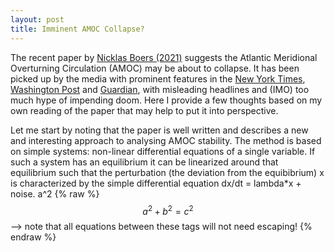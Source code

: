 ```yaml
---
layout: post
title: Imminent AMOC Collapse?
---
```

The recent paper by [Nicklas Boers (2021)](https://www.nature.com/articles/s41558-021-01097-4) suggests the Atlantic Meridional Overturning Circulation (AMOC) may be about to collapse. It has been picked up by the media with prominent features in the [New York Times](https://www.nytimes.com/2021/08/05/us/gulf-stream-collapse.html), [Washington Post](https://www.washingtonpost.com/climate-environment/2021/08/05/change-ocean-collapse-atlantic-meridional/) and [Guardian](https://www.theguardian.com/environment/2021/aug/05/climate-crisis-scientists-spot-warning-signs-of-gulf-stream-collapse), with misleading headlines and (IMO) too much hype of impending doom. Here I provide a few thoughts based on my own reading of the paper that may help to put it into perspective.

Let me start by noting that the paper is well written and describes a new and interesting approach to analysing AMOC stability. The method is based on simple systems: non-linear differential equations of a single variable. If such a system has an equilibrium it can be linearized around that equilibrium such that the perturbation (the deviation from the equibibrium) x is characterized by the simple differential equation dx/dt = lambda*x + noise.
a^2
{% raw %}
  $$a^2 + b^2 = c^2$$ --> note that all equations between these tags will not need escaping! 
 {% endraw %}
 
